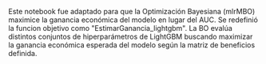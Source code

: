Este notebook fue adaptado para que la Optimización Bayesiana (mlrMBO) maximice la ganancia económica del modelo en lugar del AUC. Se redefinió la funcion objetivo como "EstimarGanancia_lightgbm".
La BO evalúa distintos conjuntos de hiperparámetros de LightGBM buscando maximizar la ganancia económica esperada del modelo según la matriz de beneficios definida.
